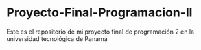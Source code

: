# Proyecto-Final-Programacion-ll
Este es el repositorio de mi proyecto final de programación 2 en la universidad tecnológica de Panamá
